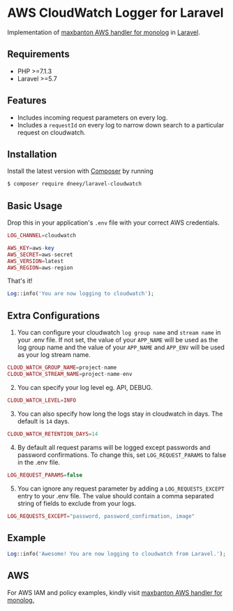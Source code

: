 # AWS CloudWatch Logger for Laravel

Implementation of [maxbanton AWS handler for monolog](https://github.com/maxbanton/cwh) in [Laravel](https://github.com/laravel/laravel).

## Requirements

- PHP >=7.1.3
- Laravel >=5.7

## Features

- Includes incoming request parameters on every log.
- Includes a `requestId` on every log to narrow down search to a particular request on cloudwatch.

## Installation

Install the latest version with [Composer](https://getcomposer.org/) by running

```bash
$ composer require dneey/laravel-cloudwatch
```

## Basic Usage

Drop this in your application's `.env` file with your correct AWS credentials.

```php
LOG_CHANNEL=cloudwatch

AWS_KEY=aws-key
AWS_SECRET=aws-secret
AWS_VERSION=latest
AWS_REGION=aws-region
```

That's it!
```php
Log::info('You are now logging to cloudwatch');
```

## Extra Configurations

1.    You can configure your cloudwatch `log group name` and `stream name` in your .env file. If not set, the value of your `APP_NAME` will be used as the log group name and the value of your `APP_NAME` and `APP_ENV` will be used as your log stream name.

```php
CLOUD_WATCH_GROUP_NAME=project-name
CLOUD_WATCH_STREAM_NAME=project-name-env
```


2.    You can specify your log level eg. API, DEBUG.

```php
CLOUD_WATCH_LEVEL=INFO
```

3.    You can also specify how long the logs stay in cloudwatch in days. The default is `14` days.

```php
CLOUD_WATCH_RETENTION_DAYS=14
```

4.    By default all request params will be logged except passwords and password confirmations. To change this, set `LOG_REQUEST_PARAMS` to false in the .env file. 

```php
LOG_REQUEST_PARAMS=false
```

5.    You can ignore any request parameter by adding a `LOG_REQUESTS_EXCEPT` entry to your .env file. The value should contain a comma separated string of fields to exclude from your logs.

```php
LOG_REQUESTS_EXCEPT="password, password_confirmation, image"
```

## Example

```php
Log::info('Awesome! You are now logging to cloudwatch from Laravel.');
```

## AWS

For AWS IAM and policy examples, kindly visit [maxbanton AWS handler for monolog.](https://github.com/maxbanton/cwh)
